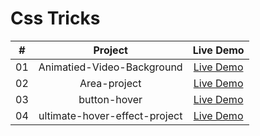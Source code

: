 # Css Tricks


|  #  |            Project             | Live Demo |
| :-: | :----------------------------:  | :-------: |
| 01  |       Animatied-Video-Background| [Live Demo](https://abanoubkerols.github.io/Css-Tricks/Animatied-Video-Background/)  |
| 02  |       Area-project| [Live Demo](https://abanoubkerols.github.io/Css-Tricks/Area-project/)  |
| 03  |       button-hover| [Live Demo](https://abanoubkerols.github.io/Css-Tricks/button-hover/)  |
| 04  |       ultimate-hover-effect-project| [Live Demo](https://abanoubkerols.github.io/Css-Tricks/ultimate-hover-effect-project/)  |
